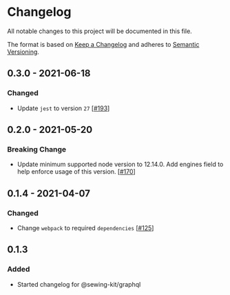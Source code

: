 # Changelog

All notable changes to this project will be documented in this file.

The format is based on [Keep a Changelog](http://keepachangelog.com/en/1.0.0/)
and adheres to [Semantic Versioning](http://semver.org/spec/v2.0.0.html).

<!-- ## Unreleased -->

## 0.3.0 - 2021-06-18

### Changed

- Update `jest` to version `27` [[#193](https://github.com/Shopify/sewing-kit-next/pull/193/)]

## 0.2.0 - 2021-05-20

### Breaking Change

- Update minimum supported node version to 12.14.0. Add engines field to help enforce usage of this version. [[#170](https://github.com/Shopify/sewing-kit-next/pull/170)]

## 0.1.4 - 2021-04-07

### Changed

- Change `webpack` to required `dependencies` [[#125](https://github.com/Shopify/sewing-kit-next/pull/125/files)]

## 0.1.3

### Added

- Started changelog for @sewing-kit/graphql
